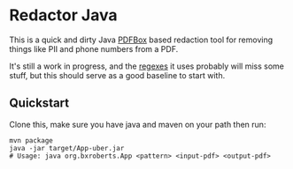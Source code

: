 # Redactor Java

This is a quick and dirty Java [PDFBox][pdfbox] based redaction tool for removing things like PII and phone numbers from a PDF.

It's still a work in progress, and the [regexes][regexes] it uses probably will miss some stuff, but this should serve as a good baseline to start with.

## Quickstart

Clone this, make sure you have java and maven on your path then run:

    mvn package
    java -jar target/App-uber.jar
    # Usage: java org.bxroberts.App <pattern> <input-pdf> <output-pdf>


[regexes]: https://github.com/brandonrobertz/redactor-java/blob/main/src/main/java/org/bxroberts/App.java#L169-L174
    "The regexes in the source code"

[pdfbox]: https://pdfbox.apache.org/
    "Apache PDFBox® - A Java PDF Library"
